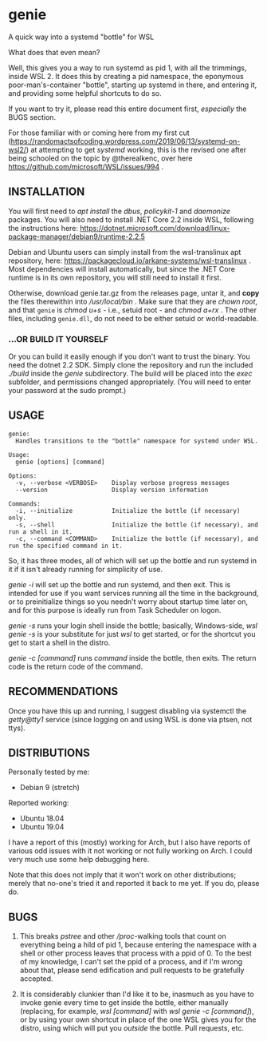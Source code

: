 # genie
A quick way into a systemd "bottle" for WSL

What does that even mean?

Well, this gives you a way to run systemd as pid 1, with all the trimmings, inside WSL 2. It does this by creating a pid namespace, the eponymous poor-man's-container "bottle", starting up systemd in there, and entering it, and providing some helpful shortcuts to do so.

If you want to try it, please read this entire document first, _especially_ the BUGS section.

For those familiar with or coming here from my first cut (https://randomactsofcoding.wordpress.com/2019/06/13/systemd-on-wsl2/) at attempting to get _systemd_ working, this is the revised one after being schooled on the topic by @therealkenc, over here https://github.com/microsoft/WSL/issues/994 .

## INSTALLATION

You will first need to _apt install_ the _dbus_, _policykit-1_ and _daemonize_ packages. You will also need to install .NET Core 2.2 inside WSL, following the instructions here: https://dotnet.microsoft.com/download/linux-package-manager/debian9/runtime-2.2.5

Debian and Ubuntu users can simply install from the wsl-translinux apt repository, here: https://packagecloud.io/arkane-systems/wsl-translinux . Most dependencies will install automatically, but since the .NET Core runtime is in its own repository, you will still need to install it first.

Otherwise, download genie.tar.gz from the releases page, untar it, and **copy** the files therewithin into  _/usr/local/bin_ . Make sure that they are _chown root_, and that `genie` is _chmod u+s_ - i.e., setuid root - and _chmod a+rx_ . The other files, including `genie.dll`, do not need to be either setuid or world-readable.

### ...OR BUILD IT YOURSELF

Or you can build it easily enough if you don't want to trust the binary. You need the dotnet 2.2 SDK. Simply clone the repository and run the included _./build_ inside the _genie_ subdirectory. The build will be placed into the _exec_ subfolder, and permissions changed appropriately. (You will need to enter your password at the sudo prompt.)

## USAGE

```
genie:
  Handles transitions to the "bottle" namespace for systemd under WSL.

Usage:
  genie [options] [command]

Options:
  -v, --verbose <VERBOSE>    Display verbose progress messages
  --version                  Display version information

Commands:
  -i, --initialize           Initialize the bottle (if necessary) only.
  -s, --shell                Initialize the bottle (if necessary), and run a shell in it.
  -c, --command <COMMAND>    Initialize the bottle (if necessary), and run the specified command in it.
```

So, it has three modes, all of which will set up the bottle and run systemd in it if it isn't already running for simplicity of use.

_genie -i_ will set up the bottle and run systemd, and then exit. This is intended for use if you want services running all the time in the background, or to preinitialize things so you needn't worry about startup time later on, and for this purpose is ideally run from Task Scheduler on logon.

_genie -s_ runs your login shell inside the bottle; basically, Windows-side, _wsl genie -s_ is your substitute for just _wsl_ to get started, or for the shortcut you get to start a shell in the distro.

_genie -c [command]_ runs _command_ inside the bottle, then exits. The return code is the return code of the command.

## RECOMMENDATIONS

Once you have this up and running, I suggest disabling via systemctl the _getty@tty1_ service (since logging on and using WSL is done via ptsen, not ttys).

## DISTRIBUTIONS

Personally tested by me:

 * Debian 9 (stretch)
 
Reported working:

 * Ubuntu 18.04
 * Ubuntu 19.04

I have a report of this (mostly) working for Arch, but I also have reports of various odd issues with it not working or not fully working on Arch. I could very much use some help debugging here.

Note that this does not imply that it won't work on other distributions; merely that no-one's tried it and reported it back to me yet. If you do, please do.

## BUGS

1. This breaks _pstree_ and other _/proc_-walking tools that count on everything being a hild of pid 1, because entering the namespace with a shell or other process leaves that process with a ppid of 0. To the best of my knowledge, I can't set the ppid of a process, and if I'm wrong about that, please send edification and pull requests to be gratefully accepted.

2. It is considerably clunkier than I'd like it to be, inasmuch as you have to invoke genie every time to get inside the bottle, either manually (replacing, for example, _wsl [command]_ with _wsl genie -c [command]_), or by using your own shortcut in place of the one WSL gives you for the distro, using which will put you _outside_ the bottle. Pull requests, etc.
